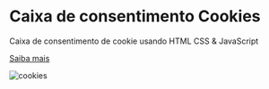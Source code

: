 # Caixa de consentimento Cookies

Caixa de consentimento de cookie usando HTML CSS & JavaScript

<a href="https://emanoel029.github.io/caixa-cookie/">Saiba mais</a>

![cookies](https://github.com/Emanoel029/caixa-cookie/assets/138140487/48d6f242-fe65-45dd-a5d7-c2dd931d9f1b)
